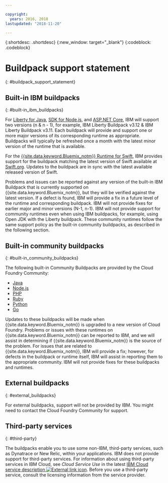 ```yaml
---

copyright:
  years: 2016, 2018
lastupdated: "2018-11-20"

---
```


{:shortdesc: .shortdesc}
{:new_window: target="_blank"}
{:codeblock: .codeblock}

# Buildpack support statement
{: #buildpack_support_statement}


## Built-in IBM buildpacks
{: #built-in_ibm_buildpacks}

For [Liberty for Java](/docs/runtimes/liberty/index.html), [SDK for Node.js](/docs/runtimes/nodejs/index.html), and [ASP.NET Core](/docs/runtimes/dotnet/index.html), IBM will support two versions (n & n - 1), for example, IBM Liberty Buildpack v3.12 & IBM Liberty Buildpack v3.11. Each buildpack will provide and support one or more major versions of its corresponding runtime as appropriate. Buildpacks will typically be refreshed once a month with the latest minor version of the runtime that is available.

For the [{{site.data.keyword.Bluemix_notm}} Runtime for Swift](/docs/runtimes/swift/index.html), IBM provides support for the buildpack matching the latest version of Swift available at [Swift.org](http://swift.org). Updates to the buildpack are in sync with the latest available released version of Swift.

Problems and issues can be reported against any version of the built-in IBM Buildpack that is currently supported on {{site.data.keyword.Bluemix_notm}}, but they will be verified against the latest version. If a defect is found, IBM will provide a fix in a future level of the runtime and corresponding buildpack. IBM will not provide fixes for earlier major and minor versions (N-1, n-1). IBM will not provide support for community runtimes even when using IBM buildpacks, for example, using Open JDK with the Liberty buildpack. These community runtimes follow the same support policy as the built-in community buildpacks, as described in the following section.

## Built-in community buildpacks
{: #built-in_community_buildpacks}

The following built-in Community Buildpacks are provided by the Cloud Foundry Community:

* [Java](/docs/runtimes/tomcat/index.html)
* [Node.js](https://github.com/cloudfoundry/nodejs-buildpack)
* [PHP](/docs/runtimes/php/index.html)
* [Ruby](/docs/runtimes/ruby/index.html)
* [Python](/docs/runtimes/python/index.html)
* [Go](/docs/runtimes/go/index.html)

Updates to these buildpacks will be made when {{site.data.keyword.Bluemix_notm}} is upgraded to a new version of Cloud Foundry. Problems or issues with these runtimes on {{site.data.keyword.Bluemix_notm}} can be reported to IBM, and we will assist in determining if {{site.data.keyword.Bluemix_notm}} is the source of the problem. For issues that are related to {{site.data.keyword.Bluemix_notm}}, IBM will provide a fix; however, for defects in the buildpack or runtime itself, IBM will assist in reporting them to the appropriate community. IBM will not provide fixes for these buildpacks and runtimes.

## External buildpacks
{: #external_buildpacks}

For external buildpacks, support will not be provided by IBM. You might need to contact the Cloud Foundry Community for support.

## Third-party services
{: #third-party}

The buildpacks enable you to use some non-IBM, third-party services, such as Dynatrace or New Relic, within your applications. IBM does not provide support for third-party services. For information about using third-party services in IBM Cloud, see _Cloud Service Use_ in the latest [IBM Cloud service description ![External link icon](../../icons/launch-glyph.svg "External link icon")](https://www-03.ibm.com/software/sla/sladb.nsf/sla/bm). Before you use a third-party service, consult the licensing information from the service provider.
